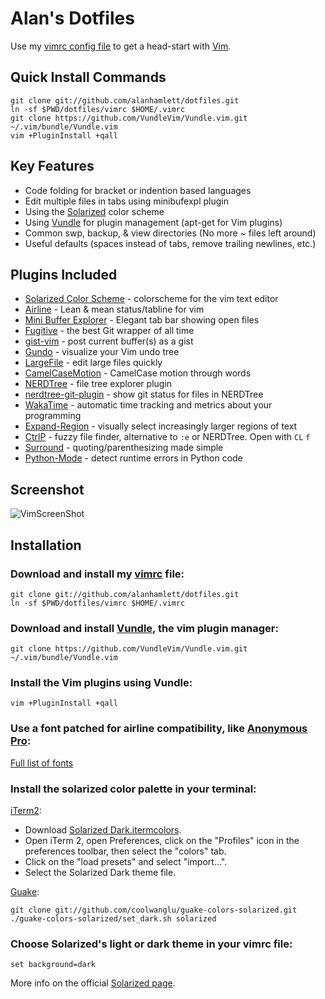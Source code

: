 Alan's Dotfiles 
===============

Use my [vimrc config file](https://github.com/alanhamlett/dotfiles/blob/master/vimrc) to get a head-start with [Vim](http://www.vim.org/download.php).

Quick Install Commands
---------------------------

    git clone git://github.com/alanhamlett/dotfiles.git
    ln -sf $PWD/dotfiles/vimrc $HOME/.vimrc
    git clone https://github.com/VundleVim/Vundle.vim.git ~/.vim/bundle/Vundle.vim
    vim +PluginInstall +qall

Key Features
------------

* Code folding for bracket or indention based languages
* Edit multiple files in tabs using minibufexpl plugin
* Using the [Solarized](https://github.com/altercation/solarized#features) color scheme
* Using [Vundle](https://github.com/gmarik/vundle#about) for plugin management (apt-get for Vim plugins)
* Common swp, backup, & view directories (No more ~ files left around)
* Useful defaults (spaces instead of tabs, remove trailing newlines, etc.)

Plugins Included
----------------

* [Solarized Color Scheme](https://github.com/altercation/vim-colors-solarized) - colorscheme for the vim text editor
* [Airline](https://github.com/bling/vim-airline) - Lean & mean status/tabline for vim
* [Mini Buffer Explorer](https://github.com/fholgado/minibufexpl.vim#features-overview) - Elegant tab bar showing open files
* [Fugitive](https://github.com/tpope/vim-fugitive#fugitivevim) - the best Git wrapper of all time
* [gist-vim](https://github.com/mattn/gist-vim) - post current buffer(s) as a gist
* [Gundo](https://github.com/sjl/gundo.vim) - visualize your Vim undo tree
* [LargeFile](http://vim.sourceforge.net/scripts/script.php?script_id=1506) - edit large files quickly
* [CamelCaseMotion](https://github.com/bkad/CamelCaseMotion) - CamelCase motion through words
* [NERDTree](https://github.com/scrooloose/nerdtree) - file tree explorer plugin
* [nerdtree-git-plugin](https://github.com/Xuyuanp/nerdtree-git-plugin) - show git status for files in NERDTree
* [WakaTime](https://github.com/wakatime/vim-wakatime) - automatic time tracking and metrics about your programming
* [Expand-Region](https://github.com/terryma/vim-expand-region) - visually select increasingly larger regions of text
* [CtrlP](https://github.com/ctrlpvim/ctrlp.vim) - fuzzy file finder, alternative to `:e` or NERDTree. Open with `CL` `f`
* [Surround](https://github.com/tpope/vim-surround) - quoting/parenthesizing made simple
* [Python-Mode](https://github.com/klen/python-mode) - detect runtime errors in Python code

Screenshot
----------

![VimScreenShot](https://github.com/alanhamlett/dotfiles/raw/master/images/VimScreenShot.png)

Installation
------------

### Download and install my [vimrc](https://github.com/alanhamlett/dotfiles/raw/master/vimrc) file:

    git clone git://github.com/alanhamlett/dotfiles.git
    ln -sf $PWD/dotfiles/vimrc $HOME/.vimrc

### Download and install [Vundle](https://github.com/gmarik/vundle#about), the vim plugin manager:

    git clone https://github.com/VundleVim/Vundle.vim.git ~/.vim/bundle/Vundle.vim

### Install the Vim plugins using Vundle:

    vim +PluginInstall +qall

### Use a font patched for airline compatibility, like [Anonymous Pro](https://github.com/powerline/fonts/raw/master/AnonymousPro/Anonymice%20Powerline.ttf):

[Full list of fonts](https://github.com/powerline/fonts)

### Install the solarized color palette in your terminal:

[iTerm2](https://github.com/altercation/solarized/tree/master/iterm2-colors-solarized):

* Download [Solarized Dark.itermcolors](https://github.com/altercation/solarized/raw/master/iterm2-colors-solarized/Solarized%20Dark.itermcolors).
* Open iTerm 2, open Preferences, click on the "Profiles" icon in the preferences toolbar, then select the "colors" tab.
* Click on the "load presets" and select "import...".
* Select the Solarized Dark theme file.

[Guake](https://github.com/coolwanglu/guake-colors-solarized):

    git clone git://github.com/coolwanglu/guake-colors-solarized.git
    ./guake-colors-solarized/set_dark.sh solarized

### Choose Solarized's light or dark theme in your vimrc file:

    set background=dark

More info on the official [Solarized page](https://github.com/altercation/solarized#features).
